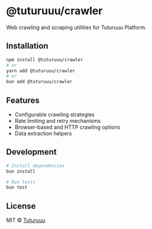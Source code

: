 # @tuturuuu/crawler

Web crawling and scraping utilities for Tuturuuu Platform.

## Installation

```bash
npm install @tuturuuu/crawler
# or
yarn add @tuturuuu/crawler
# or
bun add @tuturuuu/crawler
```

## Features

- Configurable crawling strategies
- Rate limiting and retry mechanisms
- Browser-based and HTTP crawling options
- Data extraction helpers

## Development

```bash
# Install dependencies
bun install

# Run tests
bun test
```

## License

MIT © [Tuturuuu](https://github.com/tutur3u)
